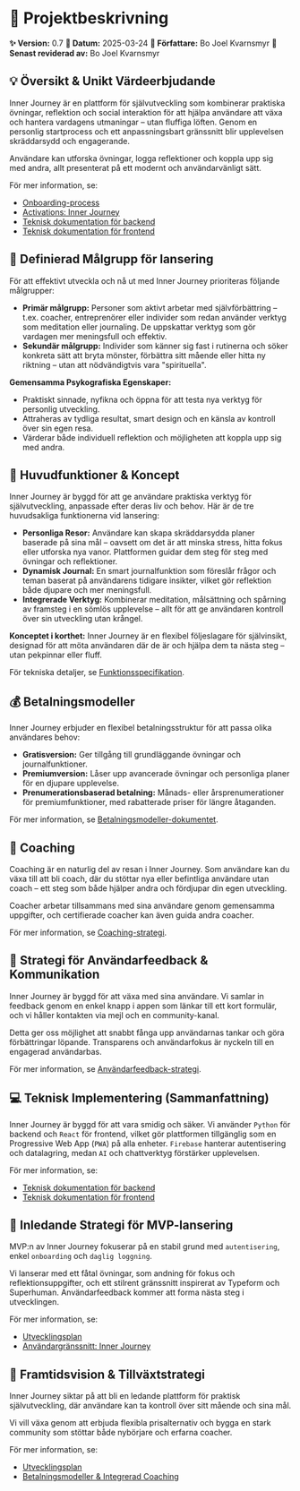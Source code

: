 # 📝 Projektbeskrivning

**✨ Version:** 0.7
**📅 Datum:** 2025-03-24
**👤 Författare:** Bo Joel Kvarnsmyr
**🔄 Senast reviderad av:** Bo Joel Kvarnsmyr

## 💡 Översikt & Unikt Värdeerbjudande

Inner Journey är en plattform för självutveckling som kombinerar praktiska övningar, reflektion och social interaktion för att hjälpa användare att växa och hantera vardagens utmaningar – utan fluffiga löften. Genom en personlig startprocess och ett anpassningsbart gränssnitt blir upplevelsen skräddarsydd och engagerande.

Användare kan utforska övningar, logga reflektioner och koppla upp sig med andra, allt presenterat på ett modernt och användarvänligt sätt.

För mer information, se:
*   [Onboarding-process](#)
*   [Activations: Inner Journey](#)
*   [Teknisk dokumentation för backend](#)
*   [Teknisk dokumentation för frontend](#)

## 🎯 Definierad Målgrupp för lansering

För att effektivt utveckla och nå ut med Inner Journey prioriteras följande målgrupper:

*   **Primär målgrupp:** Personer som aktivt arbetar med självförbättring – t.ex. coacher, entreprenörer eller individer som redan använder verktyg som meditation eller journaling. De uppskattar verktyg som gör vardagen mer meningsfull och effektiv.
*   **Sekundär målgrupp:** Individer som känner sig fast i rutinerna och söker konkreta sätt att bryta mönster, förbättra sitt mående eller hitta ny riktning – utan att nödvändigtvis vara "spirituella".

**Gemensamma Psykografiska Egenskaper:**
*   Praktiskt sinnade, nyfikna och öppna för att testa nya verktyg för personlig utveckling.
*   Attraheras av tydliga resultat, smart design och en känsla av kontroll över sin egen resa.
*   Värderar både individuell reflektion och möjligheten att koppla upp sig med andra.

## 🚀 Huvudfunktioner & Koncept

Inner Journey är byggd för att ge användare praktiska verktyg för självutveckling, anpassade efter deras liv och behov. Här är de tre huvudsakliga funktionerna vid lansering:

*   **Personliga Resor:** Användare kan skapa skräddarsydda planer baserade på sina mål – oavsett om det är att minska stress, hitta fokus eller utforska nya vanor. Plattformen guidar dem steg för steg med övningar och reflektioner.
*   **Dynamisk Journal:** En smart journalfunktion som föreslår frågor och teman baserat på användarens tidigare insikter, vilket gör reflektion både djupare och mer meningsfull.
*   **Integrerade Verktyg:** Kombinerar meditation, målsättning och spårning av framsteg i en sömlös upplevelse – allt för att ge användaren kontroll över sin utveckling utan krångel.

**Konceptet i korthet:** Inner Journey är en flexibel följeslagare för självinsikt, designad för att möta användaren där de är och hjälpa dem ta nästa steg – utan pekpinnar eller fluff.

För tekniska detaljer, se [Funktionsspecifikation](#).

## 💰 Betalningsmodeller

Inner Journey erbjuder en flexibel betalningsstruktur för att passa olika användares behov:

*   **Gratisversion:** Ger tillgång till grundläggande övningar och journalfunktioner.
*   **Premiumversion:** Låser upp avancerade övningar och personliga planer för en djupare upplevelse.
*   **Prenumerationsbaserad betalning:** Månads- eller årsprenumerationer för premiumfunktioner, med rabatterade priser för längre åtaganden.

För mer information, se [Betalningsmodeller-dokumentet](#).

## 🤝 Coaching

Coaching är en naturlig del av resan i Inner Journey. Som användare kan du växa till att bli coach, där du stöttar nya eller befintliga användare utan coach – ett steg som både hjälper andra och fördjupar din egen utveckling.

Coacher arbetar tillsammans med sina användare genom gemensamma uppgifter, och certifierade coacher kan även guida andra coacher.

För mer information, se [Coaching-strategi](#).

## 📣 Strategi för Användarfeedback & Kommunikation

Inner Journey är byggd för att växa med sina användare. Vi samlar in feedback genom en enkel knapp i appen som länkar till ett kort formulär, och vi håller kontakten via mejl och en community-kanal.

Detta ger oss möjlighet att snabbt fånga upp användarnas tankar och göra förbättringar löpande. Transparens och användarfokus är nyckeln till en engagerad användarbas.

För mer information, se [Användarfeedback-strategi](#).

## 💻 Teknisk Implementering (Sammanfattning)

Inner Journey är byggd för att vara smidig och säker. Vi använder `Python` för backend och `React` för frontend, vilket gör plattformen tillgänglig som en Progressive Web App (`PWA`) på alla enheter. `Firebase` hanterar autentisering och datalagring, medan `AI` och chattverktyg förstärker upplevelsen.

För mer information, se:
*   [Teknisk dokumentation för backend](#)
*   [Teknisk dokumentation för frontend](#)

## 🌱 Inledande Strategi för MVP-lansering

MVP:n av Inner Journey fokuserar på en stabil grund med `autentisering`, enkel `onboarding` och `daglig loggning`.

Vi lanserar med ett fåtal övningar, som andning för fokus och reflektionsuppgifter, och ett stilrent gränssnitt inspirerat av Typeform och Superhuman. Användarfeedback kommer att forma nästa steg i utvecklingen.

För mer information, se:
*   [Utvecklingsplan](#)
*   [Användargränssnitt: Inner Journey](#)

## 🌟 Framtidsvision & Tillväxtstrategi

Inner Journey siktar på att bli en ledande plattform för praktisk självutveckling, där användare kan ta kontroll över sitt mående och sina mål.

Vi vill växa genom att erbjuda flexibla prisalternativ och bygga en stark community som stöttar både nybörjare och erfarna coacher.

För mer information, se:
*   [Utvecklingsplan](#)
*   [Betalningsmodeller & Integrerad Coaching](#)